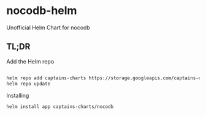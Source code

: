# nocodb-helm

Unofficial Helm Chart for nocodb

## TL;DR

Add the Helm repo

```bash

helm repo add captains-charts https://storage.googleapis.com/captains-charts
helm repo update

```

Installing

```bash
helm install app captains-charts/nocodb
```
